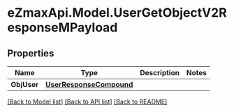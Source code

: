 
# eZmaxApi.Model.UserGetObjectV2ResponseMPayload

## Properties

Name | Type | Description | Notes
------------ | ------------- | ------------- | -------------
**ObjUser** | [**UserResponseCompound**](UserResponseCompound.md) |  | 

[[Back to Model list]](../README.md#documentation-for-models)
[[Back to API list]](../README.md#documentation-for-api-endpoints)
[[Back to README]](../README.md)

